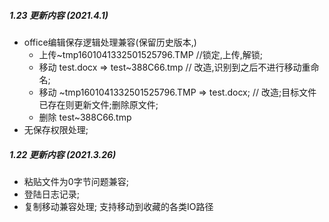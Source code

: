 
##### 1.23 更新内容 (2021.4.1)
- office编辑保存逻辑处理兼容(保留历史版本,)
	- 上传~tmp1601041332501525796.TMP //锁定,上传,解锁;
	- 移动 test.docx => test~388C66.tmp 				// 改造,识别到之后不进行移动重命名;
	- 移动 ~tmp1601041332501525796.TMP => test.docx; 	// 改造;目标文件已存在则更新文件;删除原文件;
	- 删除 test~388C66.tmp  
- 无保存权限处理;

##### 1.22 更新内容 (2021.3.26)
- 粘贴文件为0字节问题兼容;
- 登陆日志记录; 
- 复制移动兼容处理; 支持移动到收藏的各类IO路径